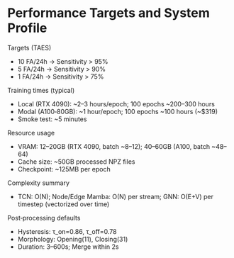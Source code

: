 # Performance Targets and System Profile

Targets (TAES)

- 10 FA/24h → Sensitivity > 95%
- 5 FA/24h → Sensitivity > 90%
- 1 FA/24h → Sensitivity > 75%

Training times (typical)

- Local (RTX 4090): ~2–3 hours/epoch; 100 epochs ~200–300 hours
- Modal (A100‑80GB): ~1 hour/epoch; 100 epochs ~100 hours (~$319)
- Smoke test: ~5 minutes

Resource usage

- VRAM: 12–20GB (RTX 4090, batch ~8–12); 40–60GB (A100, batch ~48–64)
- Cache size: ~50GB processed NPZ files
- Checkpoint: ~125MB per epoch

Complexity summary

- TCN: O(N); Node/Edge Mamba: O(N) per stream; GNN: O(E+V) per timestep (vectorized over time)

Post‑processing defaults

- Hysteresis: τ_on=0.86, τ_off=0.78
- Morphology: Opening(11), Closing(31)
- Duration: 3–600s; Merge within 2s
